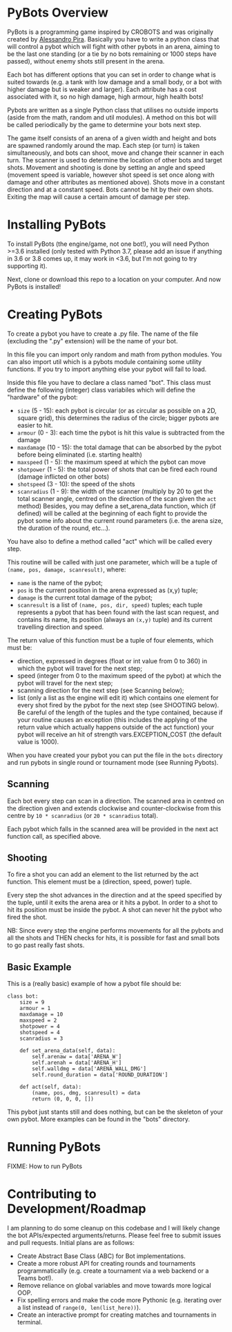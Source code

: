 # PyBots Overview
PyBots is a programming game inspired by CROBOTS and was originally created by [Alessandro Pira](https://alessandropira.org).
Basically you have to write a python class that will control a pybot
which will fight with other pybots in an arena, aiming to be the last one standing
(or a tie by no bots remaining or 1000 steps have passed), without enemy shots still present in the arena.

Each bot has different options that you can set in order to change what is suited towards (e.g. a tank with low damage
and a small body, or a bot with higher damage but is weaker and larger). Each attribute has a cost associated with it,
so no high damage, high armour, high health bots!

Pybots are written as a single Python class that utilises no outside imports (aside from the math, random and util modules).
A method on this bot will be called periodically by the game to determine your bots next step.

The game itself consists of an arena of a given width and height and bots are spawned randomly around the map.
Each step (or turn) is taken simultaneously, and bots can shoot, move and change their scanner in each turn.
The scanner is used to determine the location of other bots and target shots.
Movement and shooting is done by setting an angle and speed (movement speed is variable,
however shot speed is set once along with damage and other attributes as mentioned above).
Shots move in a constant direction and at a constant speed. Bots cannot be hit by their own shots.
Exiting the map will cause a certain amount of damage per step.

# Installing PyBots
To install PyBots (the engine/game, not one bot!), you will need Python >=3.6 installed (only tested with Python 3.7, please add an issue if anything in 3.6 or 3.8 comes up, it may work in <3.6, but I'm not going to try supporting it).

Next, clone or download this repo to a location on your computer. And now PyBots is installed!

# Creating PyBots
To create a pybot you have to create a .py file.
The name of the file (excluding the ".py" extension) will be the name of your bot.

In this file you can import only random and math from python modules.
You can also import util which is a pybots module containing some utility functions.
If you try to import anything else your pybot will fail to load.

Inside this file you have to declare a class named "bot". This class must define the following (integer) class variabiles which will define the "hardware" of the pybot:
* `size` (5 - 15): each pybot is circular (or as circular as possible on a 2D, square grid), this determines the radius of the circle; bigger pybots are easier to hit.
* `armour` (0 - 3): each time the pybot is hit this value is subtracted from the damage
* `maxdamage` (10 - 15): the total damage that can be absorbed by the pybot before being eliminated (i.e. starting health)
* `maxspeed` (1 - 5): the maximum speed at which the pybot can move
* `shotpower` (1 - 5): the total power of shots that can be fired each round (damage inflicted on other bots)
* `shotspeed` (3 - 10): the speed of the shots
* `scanradius` (1 - 9): the width of the scanner (multiply by 20 to get the total scanner angle, centred on the direction of the scan given the `act` method)
Besides, you may define a set_arena_data function, which (if defined) will be called at the beginning of each fight to provide the pybot some info about the current round parameters (i.e. the arena size, the duration of the round, etc...).

You have also to define a method called "act" which will be called every step.

This routine will be called with just one parameter, which will be a tuple of `(name, pos, damage, scanresult)`, where:
* `name` is the name of the pybot;
* `pos` is the current position in the arena expressed as (x,y) tuple;
* `damage` is the current total damage of the pybot;
* `scanresult` is a list of `(name, pos, dir, speed)` tuples; each tuple represents a pybot that has been found with the last scan request, and contains its name, its position (always an `(x,y)` tuple) and its current travelling direction and speed.

The return value of this function must be a tuple of four elements, which must be:
* direction, expressed in degrees (float or int value from 0 to 360) in which the pybot will travel for the next step;
* speed (integer from 0 to the maximum speed of the pybot) at which the pybot will travel for the next step;
* scanning direction for the next step (see Scanning below);
* list (only a list as the engine will edit it) which contains one element for every shot fired by the pybot for the next step (see SHOOTING below).
Be careful of the length of the tuples and the type contained, because if your routine causes an exception (this includes the applying of the return value which actually happens outside of the act function) your pybot will receive an hit of strength vars.EXCEPTION_COST (the default value is 1000).

When you have created your pybot you can put the file in the `bots` directory and run pybots in single round or tournament mode (see Running Pybots).

## Scanning
Each bot every step can scan in a direction. The scanned area in centred on the direction given and extends clockwise and counter-clockwise from this centre by `10 * scanradius` (or `20 * scanradius` total).

Each pybot which falls in the scanned area will be provided in the next act function call, as specified above.

## Shooting
To fire a shot you can add an element to the list returned by the act function. This element must be a (direction, speed, power) tuple.

Every step the shot advances in the direction and at the speed specified by the tuple, until it exits the arena area or it hits a pybot. In order to a shot to hit its position must be inside the pybot.
A shot can never hit the pybot who fired the shot.

NB: Since every step the engine performs movements for all the pybots and all the shots and THEN checks for hits, it is possible for fast and small bots to go past really fast shots.

## Basic Example
This is a (really basic) example of how a pybot file should be:
```
class bot:
    size = 9
    armour = 1
    maxdamage = 10
    maxspeed = 2
    shotpower = 4
    shotspeed = 4
    scanradius = 3

    def set_arena_data(self, data):
        self.arenaw = data['ARENA_W']
        self.arenah = data['ARENA_H']
        self.walldmg = data['ARENA_WALL_DMG']
        self.round_duration = data['ROUND_DURATION']

    def act(self, data):
        (name, pos, dmg, scanresult) = data
        return (0, 0, 0, [])
```
This pybot just stants still and does nothing, but can be the skeleton of your own pybot. More examples can be found in the "bots" directory.

# Running PyBots
FIXME: How to run PyBots

# Contributing to Development/Roadmap
I am planning to do some cleanup on this codebase and I will likely change the bot APIs/expected arguments/returns. Please feel free to submit issues and pull requests.
Initial plans are as follows:
* Create Abstract Base Class (ABC) for Bot implementations.
* Create a more robust API for creating rounds and tournaments programmatically (e.g. create a tournament via a web backend or a Teams bot!).
* Remove reliance on global variables and move towards more logical OOP.
* Fix spelling errors and make the code more Pythonic (e.g. iterating over a list instead of `range(0, len(list_here))`).
* Create an interactive prompt for creating matches and tournaments in terminal.